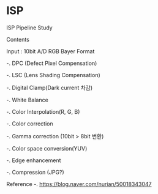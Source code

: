 # ISP
ISP Pipeline Study 

Contents

Input : 10bit A/D RGB Bayer Format 

-. DPC (Defect Pixel Compensation) 

-. LSC (Lens Shading Compensation) 

-. Digital Clamp(Dark current 차감) 

-. White Balance 

-. Color Interpolation(R, G, B) 

-. Color correction 

-. Gamma correction (10bit > 8bit 변환) 

-. Color space conversion(YUV)

-. Edge enhancement 

-. Compression (JPG?)


Reference
-.  https://blog.naver.com/nurian/50018343047 
